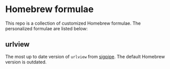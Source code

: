 # Homebrew formulae

This repo is a collection of customized Homebrew formulae. The personalized formulae are listed below:

## urlview
The most up to date version of `urlview` from [sigpipe](http://github.com/sigpipe/urlview). The default Homebrew version is outdated.

